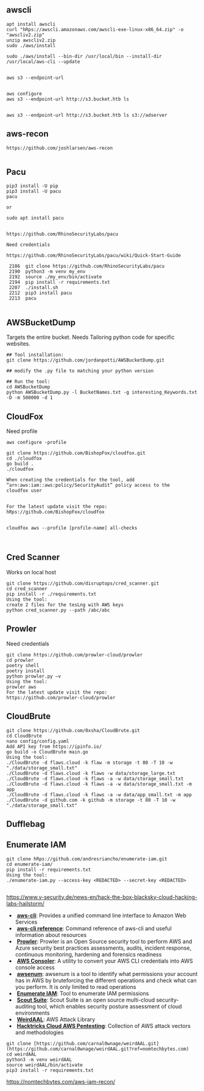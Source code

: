 ## awscli
```
apt install awscli
curl "hRps://awscli.amazonaws.com/awscli-exe-linux-x86_64.zip" -o "awscliv2.zip"
unzip awscliv2.zip
sudo ./aws/install

sudo ./aws/install --bin-dir /usr/local/bin --install-dir /usr/local/aws-cli --update


aws s3 --endpoint-url


aws configure
aws s3 --endpoint-url http://s3.bucket.htb ls


aws s3 --endpoint-url http://s3.bucket.htb ls s3://adserver
```

## aws-recon
```
https://github.com/joshlarsen/aws-recon


```
## Pacu
```
pip3 install -U pip
pip3 install -U pacu
pacu

or

sudo apt install pacu


https://github.com/RhinoSecurityLabs/pacu

Need credentials

https://github.com/RhinoSecurityLabs/pacu/wiki/Quick-Start-Guide

 2186  git clone https://github.com/RhinoSecurityLabs/pacu
 2190  python3 -m venv my_env
 2192  source ./my_env/bin/activate
 2194  pip install -r requirements.txt
 2207  ./install.sh
 2212  pip3 install pacu
 2213  pacu


```

## AWSBucketDump
Targets the entire bucket. 
Needs Tailoring python code for specific websites. 
```
## Tool installation:
git clone https://github.com/jordanpotti/AWSBucketDump.git

## modify the .py file to matching your python version

## Run the tool:
cd AWSBucketDump
python AWSBucketDump.py -l BucketNames.txt -g interesting_Keywords.txt -D -m 500000 -d 1 
```

## CloudFox
Need profile
```
aws configure -profile

git clone https://github.com/BishopFox/cloudfox.git
cd ./cloudfox
go build .
./cloudfox

When creating the credentials for the tool, add
“arn:aws:iam::aws:policy/SecurityAudit” policy access to the
cloudfox user


For the latest update visit the repo:
hRps://github.com/BishopFox/cloudfox


cloudfox aws --profile [profile-name] all-checks



```

## Cred Scanner
Works on local host
```
git clone https://github.com/disruptops/cred_scanner.git
cd cred_scanner
pip install -r ./requirements.txt
Using the tool:
create 2 files for the tesLng with AWS keys
python cred_scanner.py --path /abc/abc

```
## Prowler

Need credentials
```
git clone https://github.com/prowler-cloud/prowler
cd prowler
poetry shell
poetry install
python prowler.py –v
Using the tool:
prowler aws
For the latest update visit the repo:
https://github.com/prowler-cloud/prowler

```

## CloudBrute
```
git clone https://github.com/0xsha/CloudBrute.git
cd CloudBrute
nano config/config.yaml
Add API key from https://ipinfo.io/
go build -o CloudBrute main.go
Using the tool:
./CloudBrute -d flaws.cloud -k flaw -m storage -t 80 -T 10 -w "./data/storage_small.txt"
./CloudBrute -d flaws.cloud -k flaws -w data/storage_large.txt
./CloudBrute -d flaws.cloud -k flaws -a -w data/storage_small.txt
./CloudBrute -d flaws.cloud -k flaws -a -w data/storage_small.txt -m app
./CloudBrute -d flaws.cloud -k flaws -a -w data/app_small.txt -m app
./CloudBrute -d github.com -k github -m storage -t 80 -T 10 -w "./data/storage_small.txt"
```

## Dufflebag

## Enumerate IAM
```
git clone hRps://github.com/andresriancho/enumerate-iam.git
cd enumerate-iam/
pip install -r requirements.txt
Using the tool:
./enumerate-iam.py --access-key <REDACTED> --secret-key <REDACTED>


```

https://www.y-security.de/news-en/hack-the-box-blacksky-cloud-hacking-labs-hailstorm/
-  **[aws-cli](https://github.com/aws/aws-cli)**: Provides a unified command line interface to Amazon Web Services
-  **[aws-cli reference](https://docs.aws.amazon.com/cli/latest/reference/index.html#cli-aws)**: Command reference of aws-cli and useful information about resources
-  [**Prowler**](https://github.com/prowler-cloud/prowler): Prowler is an Open Source security tool to perform AWS and Azure security best practices assessments, audits, incident response, continuous monitoring, hardening and forensics readiness
-  [**AWS Consoler**](https://github.com/NetSPI/aws_consoler): A utility to convert your AWS CLI credentials into AWS console access
-  [**awsenum**](https://github.com/zer1t0/awsenum): awsenum is a tool to identify what permissions your account has in AWS by bruteforcing the different operations and check what can you perform. It is only limited to read operations
-  [**Enumerate IAM**](https://github.com/andresriancho/enumerate-iam): Tool to enumerate IAM permissions
-  **[Scout Suite](https://github.com/nccgroup/ScoutSuite)**: Scout Suite is an open source multi-cloud security-auditing tool, which enables security posture assessment of cloud environments
-  **[WeirdAAL](https://github.com/carnal0wnage/weirdAAL)**: AWS Attack Library
-  [**Hacktricks Cloud AWS Pentesting**](https://cloud.hacktricks.xyz/pentesting-cloud/aws-pentesting): Collection of AWS attack vectors and methodologies

```
git clone [https://github.com/carnal0wnage/weirdAAL.git](https://github.com/carnal0wnage/weirdAAL.git?ref=nomtechbytes.com)  
cd weirdAAL  
python3 -m venv weirdAAL  
source weirdAAL/bin/activate  
pip3 install -r requirements.txt
```

https://nomtechbytes.com/aws-iam-recon/

